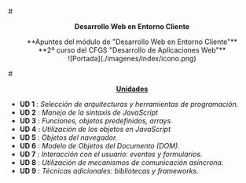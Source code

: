 #<center> **Desarrollo Web en Entorno Cliente**</center>

<center>**Apuntes del módulo de "Desarrollo Web en Entorno Cliente"** </center>
<center> **2º curso del CFGS "Desarrollo de Aplicaciones Web"**</center>

<center>![Portada](./imagenes/index/icono.png)</center>

#<center><u>**Unidades** </u></center>

* **UD 1** : *Selección de arquitecturas y herramientas de programación.*
* **UD 2** : *Manejo de la sintaxis de JavaScript*
* **UD 3** : *Funciones, objetos predefinidos, arrays.*
* **UD 4** : *Utilización de los objetos en JavaScript*
* **UD 5** : *Objetos del navegador.*
* **UD 6** : *Modelo de Objetos del Documento (DOM).*
* **UD 7** : *Interacción con el usuario: eventos y formularios.*
* **UD 8** : *Utilización de mecanismos de comunicación asíncrona.*
* **UD 9** : *Técnicas adicionales: bibliotecas y frameworks.*






